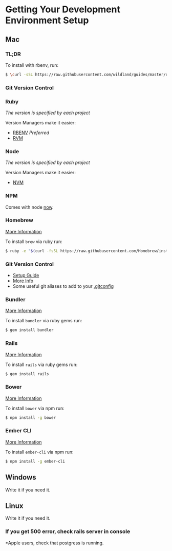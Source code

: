 # Getting Your Development Environment Setup

## Mac

### TL;DR
To install with rbenv, run:
```bash
$ \curl -sSL https://raw.githubusercontent.com/wildland/guides/master/development/setup-osx.sh | bash
```

### Git Version Control

### Ruby
*The version is specified by each project*

Version Managers make it easier:

- [RBENV](https://github.com/sstephenson/rbenv#homebrew-on-mac-os-x) *Preferred*
- [RVM](http://rvm.io/)

### Node
*The version is specified by each project*

Version Managers make it easier:

- [NVM](https://github.com/creationix/nvm#installation)

### NPM
Comes with node [now](https://github.com/npm/npm#super-easy-install).

### Homebrew
[More Information](http://brew.sh/)

To install `brew` via ruby run:
```bash
$ ruby -e "$(curl -fsSL https://raw.githubusercontent.com/Homebrew/install/master/install)"
```

### Git Version Control

- [Setup Guide](https://help.github.com/articles/set-up-git/)
- [More Info](http://git-scm.com/)
- Some useful git aliases to add to your [.gitconfig](https://gist.github.com/jweakley/8abe7e42517ffa2b04f4)

### Bundler
[More Information](http://bundler.io/)

To install `bundler` via ruby gems run:
```bash
$ gem install bundler
```

### Rails
[More Information](http://rubyonrails.org/)

To install `rails` via ruby gems run:
```bash
$ gem install rails
```

### Bower
[More Information](http://bower.io/)

To install `bower` via npm run:
```bash
$ npm install -g bower
```

### Ember CLI
[More Information](http://www.ember-cli.com/)

To install `ember-cli` via npm run:
```bash
$ npm install -g ember-cli
```


## Windows
Write it if you need it.

## Linux
Write it if you need it.


### If you get 500 error, check rails server in console
*Apple users, check that postgress is running.


